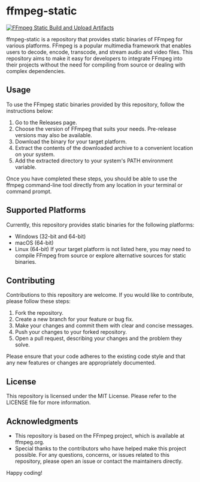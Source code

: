 # ffmpeg-static
[![FFmpeg Static Build and Upload Artifacts](https://github.com/HiWay-Media/ffmpeg-static/actions/workflows/build-ffmpeg.yml/badge.svg)](https://github.com/HiWay-Media/ffmpeg-static/actions/workflows/build-ffmpeg.yml)

ffmpeg-static is a repository that provides static binaries of FFmpeg for various platforms. FFmpeg is a popular multimedia framework that enables users to decode, encode, transcode, and stream audio and video files. This repository aims to make it easy for developers to integrate FFmpeg into their projects without the need for compiling from source or dealing with complex dependencies.

## Usage
To use the FFmpeg static binaries provided by this repository, follow the instructions below:

1. Go to the Releases page.
2. Choose the version of FFmpeg that suits your needs. Pre-release versions may also be available.
3. Download the binary for your target platform.
4. Extract the contents of the downloaded archive to a convenient location on your system.
5. Add the extracted directory to your system's PATH environment variable.

Once you have completed these steps, you should be able to use the ffmpeg command-line tool directly from any location in your terminal or command prompt.

## Supported Platforms
Currently, this repository provides static binaries for the following platforms:

- Windows (32-bit and 64-bit)
- macOS (64-bit)
- Linux (64-bit)
If your target platform is not listed here, you may need to compile FFmpeg from source or explore alternative sources for static binaries.

## Contributing
Contributions to this repository are welcome. If you would like to contribute, please follow these steps:

1. Fork the repository.
2. Create a new branch for your feature or bug fix.
3. Make your changes and commit them with clear and concise messages.
4. Push your changes to your forked repository.
5. Open a pull request, describing your changes and the problem they solve.

Please ensure that your code adheres to the existing code style and that any new features or changes are appropriately documented.

## License
This repository is licensed under the MIT License. Please refer to the LICENSE file for more information.

## Acknowledgments
- This repository is based on the FFmpeg project, which is available at ffmpeg.org.
- Special thanks to the contributors who have helped make this project possible.
For any questions, concerns, or issues related to this repository, please open an issue or contact the maintainers directly.

Happy coding!